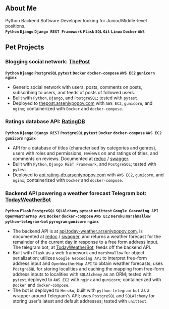 ## About Me

Python Backend Software Developer looking for Junior/Middle-level positions.  
__`Python` `Django` `Django REST Framework` `Flask` `SQL` `Git` `Linux` `Docker` `AWS`__

## Pet Projects

### Blogging social network: [ThePost](https://github.com/Arseniy-Popov/ThePost)
__`Python` `Django` `PostgreSQL` `pytest` `Docker` `docker-compose` `AWS EC2` `gunicorn` `nginx`__
- Generic social network with users, posts, comments on posts, subscribing to users, and feeds of posts of followed users.
- Built with `Python`, `Django`, and `PostgreSQL`; tested with `pytest`.
- Deployed to [thepost.arseniypopov.com](http://thepost.arseniypopov.com/) with `AWS EC2`, `gunicorn`, and `nginx`; containerized with `Docker` and `docker-compose`.

### Ratings database API: [RatingDB](https://github.com/Arseniy-Popov/RatingDB)  
__`Python` `Django` `Django REST` `PostgreSQL` `pytest` `Docker` `docker-compose` `AWS EC2` `gunicorn` `nginx`__
- API for a database of titles (characterised by categories and genres), users with roles and permissions, reviews on and ratings of titles, and comments on reviews. Documented at [redoc](http://api.rating-db.arseniypopov.com/docs/redoc.html) / [swagger](http://api.rating-db.arseniypopov.com/docs/swagger.html).
- Built with `Python`, `Django REST Framework`, and `PostgreSQL`; tested with `pytest`.
- Deployed to [api.rating-db.arseniypopov.com](http://api.rating-db.arseniypopov.com/api/v1/) with `AWS EC2`, `gunicorn`, and `nginx`; containerized with `Docker` and `docker-compose`.

### Backend API powering a weather forecast Telegram bot: [TodayWeatherBot](https://github.com/Arseniy-Popov/TodayWeatherBot)
__`Python` `Flask` `PostgreSQL` `SQLAlchemy` `pytest` `unittest` `Google Geocoding API` `OpenWeatherMap API` `Docker` `docker-compose` `AWS EC2` `Heroku` `marshmallow` `python-telegram-bot` `pyrogram` `gunicorn` `nginx`__
* The backend API is at [api.today-weather.arseniypopov.com](http://api.today-weather.arseniypopov.com), is documented at [redoc](http://api.today-weather.arseniypopov.com/docs/redoc.html) / [swagger](http://api.today-weather.arseniypopov.com/docs/swagger.html), and returns a weather forecast for the remainder of the current day in response to a free form address input. The telegram bot, at [TodayWeatherBot](https://t.me/AMP_TodayWeatherBot), feeds off the backend API.
* Built with `Flask` as a web framework and `marshmallow` for object serialization; utilizes `Google Geocoding API` to interpret free-form address input and `OpenWeatherMap API` to obtain weather forecasts; uses `PostgreSQL` for storing localities and caching the mapping from free-form address inputs to localities with `SQLAlchemy` as an ORM; tested with `pytest`;deployed to `AWS EC2` with `nginx` and `gunicorn`; containerized with `Docker` and `docker-compose`.
* The bot is deployed to `Heroku`; built with `python-telegram-bot` as a wrapper around Telegram's API; uses `PostgreSQL` and `SQLAlchemy` for storing user's latest and default addresses; tested with `unittest`.



